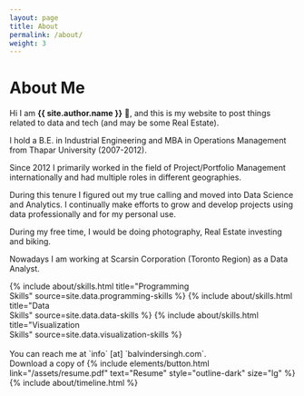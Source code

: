 ```yaml
---
layout: page
title: About
permalink: /about/
weight: 3
---
```


# **About Me**

Hi I am **{{ site.author.name }}** :wave:,
and this is my website to post things related to data and tech (and may be some Real Estate).

I hold a B.E. in Industrial Engineering and MBA in Operations Management from Thapar University (2007-2012).

Since 2012 I primarily worked in the field of Project/Portfolio Management internationally and had multiple roles in different geographies.

During this tenure I figured out my true calling and moved into Data Science and Analytics. I continually make efforts to grow and develop projects using data professionally and for my personal use. 

During my free time, I would be doing photography, Real Estate investing and biking.

Nowadays I am working at Scarsin Corporation (Toronto Region) as a Data Analyst.



<div class="row">
{% include about/skills.html title="Programming <br> Skills" source=site.data.programming-skills %}
{% include about/skills.html title="Data <br> Skills" source=site.data.data-skills %}
{% include about/skills.html title="Visualization <br> Skills" source=site.data.visualization-skills %}
</div>

<br>
You can reach me at `info` [at] `balvindersingh.com`. 
<br>
Download a copy of {% include elements/button.html link="/assets/resume.pdf" text="Resume" style="outline-dark" size="lg" %}

<div class="row">
{% include about/timeline.html %}
</div>